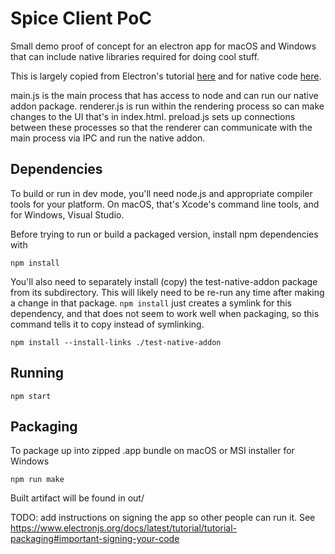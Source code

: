 Spice Client PoC
================

Small demo proof of concept for an electron app for macOS and Windows that can
include native libraries required for doing cool stuff.

This is largely copied from Electron's tutorial
[here](https://www.electronjs.org/docs/latest/tutorial/tutorial-first-app) and
for native code
[here](https://www.electronjs.org/docs/latest/tutorial/native-code-and-electron).

main.js is the main process that has access to node and can run our native
addon package. renderer.js is run within the rendering process so can make
changes to the UI that's in index.html. preload.js sets up connections between
these processes so that the renderer can communicate with the main process via
IPC and run the native addon.

Dependencies
------------
To build or run in dev mode, you'll need node.js and appropriate compiler tools
for your platform. On macOS, that's Xcode's command line tools, and for Windows,
Visual Studio.

Before trying to run or build a packaged version, install npm dependencies with

    npm install

You'll also need to separately install (copy) the test-native-addon package from
its subdirectory. This will likely need to be re-run any time after making a
change in that package. `npm install` just creates a symlink for this dependency,
and that does not seem to work well when packaging, so this command tells it to
copy instead of symlinking.

    npm install --install-links ./test-native-addon

Running
-------

    npm start

Packaging
---------

To package up into zipped .app bundle on macOS or MSI installer for Windows

    npm run make

Built artifact will be found in out/

TODO: add instructions on signing the app so other people can run it. See
<https://www.electronjs.org/docs/latest/tutorial/tutorial-packaging#important-signing-your-code>
